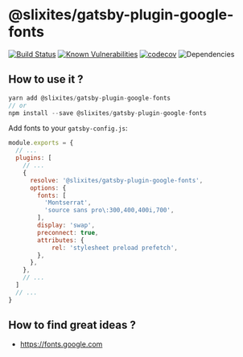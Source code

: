 # @slixites/gatsby-plugin-google-fonts
[![Build Status](https://travis-ci.org/slixites/gatsby-plugin-google-fonts.svg?branch=master)](https://travis-ci.org/slixites/gatsby-plugin-google-fonts) [![Known Vulnerabilities](https://snyk.io/test/github/slixites/gatsby-plugin-google-fonts/badge.svg)](https://snyk.io/test/github/slixites/gatsby-plugin-google-fonts) [![codecov](https://codecov.io/gh/slixites/gatsby-plugin-google-fonts/branch/master/graph/badge.svg)](https://codecov.io/gh/slixites/gatsby-plugin-google-fonts) ![Dependencies](https://david-dm.org/slixites/gatsby-plugin-google-fonts.svg)

## How to use it ?

```js
yarn add @slixites/gatsby-plugin-google-fonts
// or
npm install --save @slixites/gatsby-plugin-google-fonts
```

Add fonts to your `gatsby-config.js`:

```js
module.exports = {
  // ...
  plugins: [
    // ...
    {
      resolve: '@slixites/gatsby-plugin-google-fonts',
      options: {
        fonts: [
          'Montserrat',
          'source sans pro\:300,400,400i,700',
        ],
        display: 'swap',
        preconnect: true,
        attributes: {
            rel: 'stylesheet preload prefetch',
        },
      },
    },
    // ...
  ]
  // ...
}
```


## How to find great ideas ?

- https://fonts.google.com